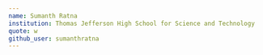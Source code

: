 ```yaml
---
name: Sumanth Ratna
institution: Thomas Jefferson High School for Science and Technology
quote: w
github_user: sumanthratna
---
```

